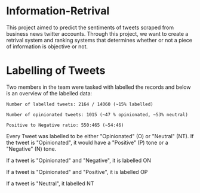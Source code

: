 # Information-Retrival

This project aimed to predict the sentiments of tweets scraped from business news twitter accounts. Through this project, we want to create a retrival system and ranking systems that determines whether or not a piece of information is objective or not. 


# Labelling of Tweets 
Two members in the team were tasked with labelled the records and below is an overview of the labelled data: 

    Number of labelled tweets: 2164 / 14060 (~15% labelled)

    Number of opinionated tweets: 1015 (~47 % opinionated, ~53% neutral)

    Positive to Negative ratio: 550:465 (~54:46)

Every Tweet was labelled to be either "Opinionated" (O) or "Neutral" (NT). If the tweet is "Opinionated", it would have a "Positive" (P) tone or a "Negative" (N) tone. 

If a tweet is "Opinionated" and "Negative", it is labelled ON

If a tweet is "Opinionated" and "Positive", it is labelled OP

If a tweet is "Neutral", it labelled NT
